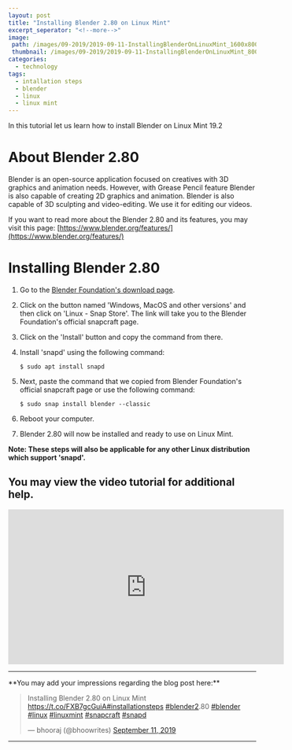 ```yaml
---
layout: post
title: "Installing Blender 2.80 on Linux Mint"
excerpt_seperator: "<!--more-->"
image: 
 path: /images/09-2019/2019-09-11-InstallingBlenderOnLinuxMint_1600x800.webp
 thumbnail: /images/09-2019/2019-09-11-InstallingBlenderOnLinuxMint_800x400.webp
categories:
  - technology
tags:
  - intallation steps
  - blender
  - linux
  - linux mint
---
```

In this tutorial let us learn how to install Blender on Linux Mint 19.2
<!--more-->

# About Blender 2.80
Blender is an open-source application focused on creatives with 3D graphics and animation needs. However, with Grease Pencil feature Blender is also capable of creating 2D graphics and animation.
Blender is also capable of 3D sculpting and video-editing. We use it for editing our videos.


If you want to read more about the Blender 2.80 and its features, you may visit this page: [https://www.blender.org/features/](https://www.blender.org/features/) 

# Installing Blender 2.80
1. Go to the [Blender Foundation's download page](https://www.blender.org/download/).

2. Click on the button named 'Windows, MacOS and other versions' and then click on 'Linux - Snap Store'. The link will take you to the Blender Foundation's official snapcraft page.

3. Click on the 'Install' button and copy the command from there.

4. Install 'snapd' using the following command:

      `$ sudo apt install snapd`
        
5. Next, paste the command that we copied from Blender Foundation's official snapcraft page or use the following command:

      `$ sudo snap install blender --classic`

6. Reboot your computer.

7. Blender 2.80 will now be installed and ready to use on Linux Mint.

**Note: These steps will also be applicable for any other Linux distribution which support 'snapd'.**

## You may view the video tutorial for additional help.
<iframe width="560" height="315" src="https://www.youtube-nocookie.com/embed/730e8dgjUtA" frameborder="0" allow="accelerometer; autoplay; encrypted-media; gyroscope; picture-in-picture" allowfullscreen></iframe>

<br>
<hr>
**You may add your impressions regarding the blog post here:**
<blockquote class="twitter-tweet"><p lang="en" dir="ltr">Installing Blender 2.80 on Linux Mint <a href="https://t.co/FXB7gcGuiA">https://t.co/FXB7gcGuiA</a><a href="https://twitter.com/hashtag/installationsteps?src=hash&amp;ref_src=twsrc%5Etfw">#installationsteps</a> <a href="https://twitter.com/hashtag/blender2?src=hash&amp;ref_src=twsrc%5Etfw">#blender2</a>.80 <a href="https://twitter.com/hashtag/blender?src=hash&amp;ref_src=twsrc%5Etfw">#blender</a> <a href="https://twitter.com/hashtag/linux?src=hash&amp;ref_src=twsrc%5Etfw">#linux</a> <a href="https://twitter.com/hashtag/linuxmint?src=hash&amp;ref_src=twsrc%5Etfw">#linuxmint</a> <a href="https://twitter.com/hashtag/snapcraft?src=hash&amp;ref_src=twsrc%5Etfw">#snapcraft</a> <a href="https://twitter.com/hashtag/snapd?src=hash&amp;ref_src=twsrc%5Etfw">#snapd</a></p>&mdash; bhooraj (@bhoowrites) <a href="https://twitter.com/bhoowrites/status/1171732712069025792?ref_src=twsrc%5Etfw">September 11, 2019</a></blockquote> <script async src="https://platform.twitter.com/widgets.js" charset="utf-8"></script> 
<hr>

